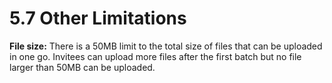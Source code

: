 # 5.7 Other Limitations

**File size:** There is a 50MB limit to the total size of files that can be uploaded in one go. Invitees can upload more files after the first batch but no file larger than 50MB can be uploaded.